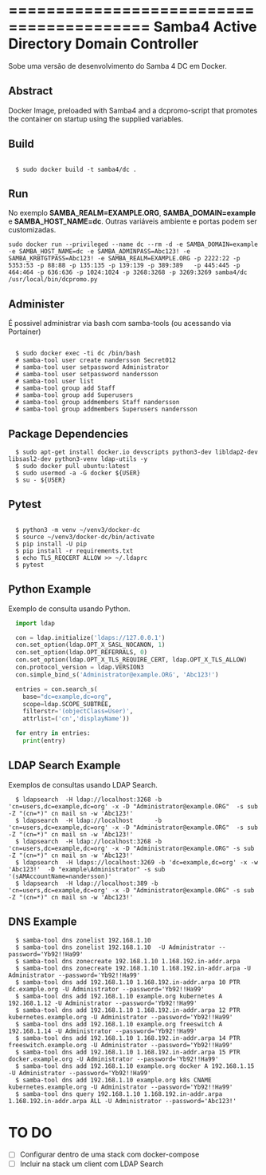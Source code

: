 =========================================
Samba4 Active Directory Domain Controller
=========================================
Sobe uma versão de desenvolvimento do Samba 4 DC em Docker.


Abstract
--------

Docker Image, preloaded with Samba4 and a dcpromo-script
that promotes the container on startup using the supplied variables.


Build
-----

```shell
  
  $ sudo docker build -t samba4/dc .
```

Run
---
No exemplo **SAMBA_REALM=EXAMPLE.ORG**, **SAMBA_DOMAIN=example** e **SAMBA_HOST_NAME=dc**. Outras variáveis ambiente e portas podem ser customizadas.

```shell
sudo docker run --privileged --name dc --rm -d -e SAMBA_DOMAIN=example -e SAMBA_HOST_NAME=dc -e SAMBA_ADMINPASS=Abc123! -e SAMBA_KRBTGTPASS=Abc123! -e SAMBA_REALM=EXAMPLE.ORG -p 2222:22 -p 5353:53 -p 88:88 -p 135:135 -p 139:139 -p 389:389   -p 445:445 -p 464:464 -p 636:636 -p 1024:1024 -p 3268:3268 -p 3269:3269 samba4/dc /usr/local/bin/dcpromo.py
```

Administer
----------
É possivel administrar via bash com samba-tools (ou acessando via Portainer)
```shell

  $ sudo docker exec -ti dc /bin/bash
  # samba-tool user create nandersson Secret012
  # samba-tool user setpassword Administrator
  # samba-tool user setpassword nandersson
  # samba-tool user list
  # samba-tool group add Staff
  # samba-tool group add Superusers
  # samba-tool group addmembers Staff nandersson
  # samba-tool group addmembers Superusers nandersson
```

Package Dependencies
--------------------

```shell
  $ sudo apt-get install docker.io devscripts python3-dev libldap2-dev libsasl2-dev python3-venv ldap-utils -y
  $ sudo docker pull ubuntu:latest
  $ sudo usermod -a -G docker ${USER} 
  $ su - ${USER}
```  

Pytest
------
```shell

  $ python3 -m venv ~/venv3/docker-dc
  $ source ~/venv3/docker-dc/bin/activate
  $ pip install -U pip
  $ pip install -r requirements.txt
  $ echo TLS_REQCERT ALLOW >> ~/.ldaprc
  $ pytest
  ```

Python Example 
--------------
Exemplo de consulta usando Python.
```python
  import ldap

  con = ldap.initialize('ldaps://127.0.0.1')
  con.set_option(ldap.OPT_X_SASL_NOCANON, 1)
  con.set_option(ldap.OPT_REFERRALS, 0)
  con.set_option(ldap.OPT_X_TLS_REQUIRE_CERT, ldap.OPT_X_TLS_ALLOW)
  con.protocol_version = ldap.VERSION3
  con.simple_bind_s('Administrator@example.ORG', 'Abc123!')

  entries = con.search_s(
    base="dc=example,dc=org", 
    scope=ldap.SCOPE_SUBTREE, 
    filterstr='(objectClass=User)', 
    attrlist=('cn','displayName'))

  for entry in entries:
    print(entry)
```
LDAP Search Example
-------------------
Exemplos de consultas usando LDAP Search.
```shell
  $ ldapsearch  -H ldap://localhost:3268 -b 'cn=users,dc=example,dc=org' -x -D "Administrator@example.ORG"  -s sub -Z "(cn=*)" cn mail sn -w 'Abc123!'
  $ ldapsearch  -H ldap://localhost      -b 'cn=users,dc=example,dc=org' -x -D "Administrator@example.ORG"  -s sub -Z "(cn=*)" cn mail sn -w 'Abc123!'
  $ ldapsearch  -H ldap://localhost:3268 -b 'cn=users,dc=example,dc=org' -x -D "Administrator@example.ORG" -s sub -Z "(cn=*)" cn mail sn -w 'Abc123!'
  $ ldapsearch  -H ldaps://localhost:3269 -b 'dc=example,dc=org' -x -w 'Abc123!'  -D "example\Administrator" -s sub  '(sAMAccountName=nandersson)'
  $ ldapsearch  -H ldap://localhost:389 -b 'cn=users,dc=example,dc=org' -x -D "Administrator@example.ORG" -s sub -Z "(cn=*)" cn mail sn -w 'Abc123!'
```
DNS Example  
-----------
```shell
  $ samba-tool dns zonelist 192.168.1.10
  $ samba-tool dns zonelist 192.168.1.10  -U Administrator --password='Yb92!!Ha99'
  $ samba-tool dns zonecreate 192.168.1.10 1.168.192.in-addr.arpa
  $ samba-tool dns zonecreate 192.168.1.10 1.168.192.in-addr.arpa -U Administrator --password='Yb92!!Ha99'
  $ samba-tool dns add 192.168.1.10 1.168.192.in-addr.arpa 10 PTR dc.example.org -U Administrator --password='Yb92!!Ha99'
  $ samba-tool dns add 192.168.1.10 example.org kubernetes A 192.168.1.12 -U Administrator --password='Yb92!!Ha99'
  $ samba-tool dns add 192.168.1.10 1.168.192.in-addr.arpa 12 PTR kubernetes.example.org -U Administrator --password='Yb92!!Ha99'
  $ samba-tool dns add 192.168.1.10 example.org freeswitch A 192.168.1.14 -U Administrator --password='Yb92!!Ha99'
  $ samba-tool dns add 192.168.1.10 1.168.192.in-addr.arpa 14 PTR freeswitch.example.org -U Administrator --password='Yb92!!Ha99'
  $ samba-tool dns add 192.168.1.10 1.168.192.in-addr.arpa 15 PTR docker.example.org -U Administrator --password='Yb92!!Ha99'
  $ samba-tool dns add 192.168.1.10 example.org docker A 192.168.1.15 -U Administrator --password='Yb92!!Ha99'
  $ samba-tool dns add 192.168.1.10 example.org k8s CNAME kubernetes.example.org -U Administrator --password='Yb92!!Ha99'
  $ samba-tool dns query 192.168.1.10 1.168.192.in-addr.arpa 1.168.192.in-addr.arpa ALL -U Administrator --password='Abc123!'
```
# TO DO

- [ ] Configurar dentro de uma stack com docker-compose
- [ ] Incluir na stack um client com LDAP Search
